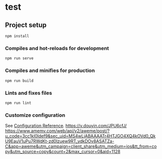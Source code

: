 <!--
 * @Author: your name
 * @Date: 2020-10-28 10:53:30
 * @LastEditTime: 2020-11-02 16:50:16
 * @LastEditors: Please set LastEditors
 * @Description: In User Settings Edit
 * @FilePath: \electronVue\README.md
-->
# test

## Project setup
```
npm install
```

### Compiles and hot-reloads for development
```
npm run serve
```

### Compiles and minifies for production
```
npm run build
```

### Lints and fixes files
```
npm run lint
```

### Customize configuration
See [Configuration Reference](https://cli.vuejs.org/config/).
https://v.douyin.com/JPU6cfJ/
https://www.amemv.com/web/api/v2/aweme/post/?u_code=3cc1kl0ldef9&sec_uid=MS4wLjABAAAATr4HTJGO4XQ4kOVd0_QkU9EauV1uPu7RWdKt-zd0lzuew9RT_ydkDOv8ASATZa-C&app=aweme&utm_campaign=client_share&utm_medium=ios&tt_from=copy&utm_source=copy&count=2&max_cursor=0&aid=1128